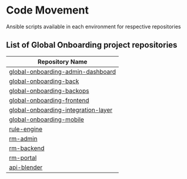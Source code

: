 # Code Movement

Ansible scripts available in each environment for respective repositories

## List of Global Onboarding project repositories

| Repository Name                                                                                                                                                                                                               |
| ----------------------------------------------------------------------------------------------------------------------------------------------------------------------------------------------------------------------------- |
| <img src="https://d301sr5gafysq2.cloudfront.net/5dc5ccc94923/img/repo-avatars/html5.png" alt="" data-size="line">[global-onboarding-admin-dashboard](https://bitbucket.org/signzycode/global-onboarding-admin-dashboard)      |
| <img src="https://d301sr5gafysq2.cloudfront.net/5dc5ccc94923/img/repo-avatars/nodejs.png" alt="" data-size="line">[global-onboarding-back](https://bitbucket.org/signzycode/global-onboarding-back)                           |
| <img src="https://d301sr5gafysq2.cloudfront.net/5dc5ccc94923/img/repo-avatars/default.png" alt="" data-size="line">[global-onboarding-backops](https://bitbucket.org/signzycode/global-onboarding-backops)                    |
| <img src="https://d301sr5gafysq2.cloudfront.net/5dc5ccc94923/img/repo-avatars/html5.png" alt="" data-size="line">[global-onboarding-frontend](https://bitbucket.org/signzycode/global-onboarding-frontend)                    |
| <img src="https://d301sr5gafysq2.cloudfront.net/5dc5ccc94923/img/repo-avatars/nodejs.png" alt="" data-size="line">[global-onboarding-integration-layer](https://bitbucket.org/signzycode/global-onboarding-integration-layer) |
| <img src="https://d301sr5gafysq2.cloudfront.net/5dc5ccc94923/img/repo-avatars/default.png" alt="" data-size="line">[global-onboarding-mobile](https://bitbucket.org/signzycode/global-onboarding-mobile)                      |
| <img src="https://d301sr5gafysq2.cloudfront.net/5dc5ccc94923/img/repo-avatars/js.png" alt="" data-size="line">[rule-engine](https://bitbucket.org/signzycode/rule-engine)                                                     |
| <img src="https://d301sr5gafysq2.cloudfront.net/5dc5ccc94923/img/repo-avatars/html5.png" alt="" data-size="line">[rm-admin](https://bitbucket.org/signzycode/rm-admin)                                                        |
| <img src="https://d301sr5gafysq2.cloudfront.net/5dc5ccc94923/img/repo-avatars/html5.png" alt="" data-size="line">[rm-backend](https://bitbucket.org/signzycode/rm-backend)                                                    |
| <img src="https://d301sr5gafysq2.cloudfront.net/5dc5ccc94923/img/repo-avatars/html5.png" alt="" data-size="line">[rm-portal](https://bitbucket.org/signzycode/rm-portal)                                                      |
| <img src="https://d301sr5gafysq2.cloudfront.net/5dc5ccc94923/img/repo-avatars/nodejs.png" alt="" data-size="line">[api-blender](https://bitbucket.org/signzycode/api-blender)                                                 |

